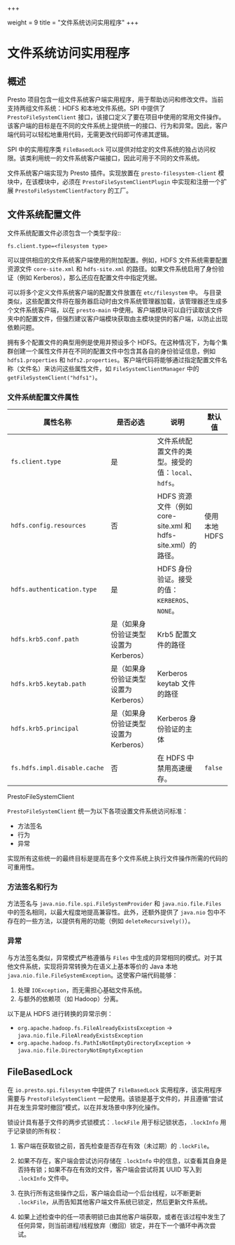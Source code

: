 +++

weight = 9
title = "文件系统访问实用程序"
+++

# 文件系统访问实用程序

## 概述

Presto 项目包含一组文件系统客户端实用程序，用于帮助访问和修改文件。当前支持两组文件系统：HDFS 和本地文件系统。SPI 中提供了 `PrestoFileSystemClient` 接口，该接口定义了要在项目中使用的常用文件操作。该客户端的目标是在不同的文件系统上提供统一的接口、行为和异常。因此，客户端代码可以轻松地重用代码，无需更改代码即可传递其逻辑。

SPI 中的实用程序类 `FileBasedLock` 可以提供对给定的文件系统的独占访问权限。该类利用统一的文件系统客户端接口，因此可用于不同的文件系统。

文件系统客户端实现为 Presto 插件。实现放置在 `presto-filesystem-client` 模块中，在该模块中，必须在 `PrestoFileSystemClientPlugin` 中实现和注册一个扩展 `PrestoFileSystemClientFactory` 的工厂。

## 文件系统配置文件

文件系统配置文件必须包含一个类型字段::

    fs.client.type=<filesystem type>

可以提供相应的文件系统客户端使用的附加配置。例如，HDFS 文件系统需要配置资源文件 `core-site.xml` 和 `hdfs-site.xml` 的路径。如果文件系统启用了身份验证（例如 Kerberos），那么还应在配置文件中指定凭据。

可以将多个定义文件系统客户端的配置文件放置在 `etc/filesystem` 中。  与目录类似，这些配置文件将在服务器启动时由文件系统管理器加载，该管理器还生成多个文件系统客户端，以在 `presto-main` 中使用。客户端模块可以自行读取该文件夹中的配置文件，但强烈建议客户端模块获取由主模块提供的客户端，以防止出现依赖问题。

拥有多个配置文件的典型用例是使用并预设多个 HDFS。在这种情况下，为每个集群创建一个属性文件并在不同的配置文件中包含其各自的身份验证信息，例如 `hdfs1.properties` 和 `hdfs2.properties`。客户端代码将能够通过指定配置文件名称（文件名）来访问这些属性文件，如 `FileSystemClientManager` 中的 `getFileSystemClient("hdfs1")`。

### 文件系统配置文件属性

| 属性名称| 是否必选| 说明| 默认值|
|----------|----------|----------|----------|
| `fs.client.type`| 是| 文件系统配置文件的类型。接受的值：`local`、`hdfs`。||
| `hdfs.config.resources`| 否| HDFS 资源文件（例如 core-site.xml 和 hdfs-site.xml）的路径。| 使用本地 HDFS|
| `hdfs.authentication.type`| 是| HDFS 身份验证。接受的值：`KERBEROS`、`NONE`。||
| `hdfs.krb5.conf.path`| 是（如果身份验证类型设置为 Kerberos）| Krb5 配置文件的路径||
| `hdfs.krb5.keytab.path`| 是（如果身份验证类型设置为 Kerberos）| Kerberos keytab 文件的路径||
| `hdfs.krb5.principal`| 是（如果身份验证类型设置为 Kerberos）| Kerberos 身份验证的主体 ||
| `fs.hdfs.impl.disable.cache`| 否| 在 HDFS 中禁用高速缓存。| `false`|

PrestoFileSystemClient

`PrestoFileSystemClient` 统一为以下各项设置文件系统访问标准：

- 方法签名
- 行为
- 异常

实现所有这些统一的最终目标是提高在多个文件系统上执行文件操作所需的代码的可重用性。

### 方法签名和行为

方法签名与 `java.nio.file.spi.FileSystemProvider` 和 `java.nio.file.Files` 中的签名相同，以最大程度地提高兼容性。此外，还额外提供了 `java.nio` 包中不存在的一些方法，以提供有用的功能（例如 `deleteRecursively()`）。

### 异常

与方法签名类似，异常模式严格遵循与 `Files` 中生成的异常相同的模式。对于其他文件系统，实现将异常转换为在语义上基本等价的 Java 本地 `java.nio.file.FileSystemException`。这使客户端代码能够：

1. 处理 `IOException`，而无需担心基础文件系统。
2. 与额外的依赖项（如 Hadoop）分离。

以下是从 HDFS 进行转换的异常示例：

- `org.apache.hadoop.fs.FileAlreadyExistsException` -> `java.nio.file.FileAlreadyExistsException`
- `org.apache.hadoop.fs.PathIsNotEmptyDirectoryException` -> `java.nio.file.DirectoryNotEmptyException`

## FileBasedLock

在 `io.presto.spi.filesystem` 中提供了 `FileBasedLock` 实用程序，该实用程序需要与 `PrestoFileSystemClient` 一起使用。该锁是基于文件的，并且遵循“尝试并在发生异常时撤回”模式，以在并发场景中序列化操作。

锁设计具有基于文件的两步式锁模式：`.lockFile` 用于标记锁状态，`.lockInfo` 用于记录锁的所有权：

1. 客户端在获取锁之前，首先检查是否存在有效（未过期）的 `.lockFile`。

2. 如果不存在，客户端会尝试访问存储在 `.lockInfo` 中的信息，以查看其自身是否持有锁；如果不存在有效的文件，客户端会尝试将其 UUID 写入到 `.lockInfo` 文件中。

3. 在执行所有这些操作之后，客户端会启动一个后台线程，以不断更新 `.lockFile`，从而告知其他客户端文件系统已锁定，然后更新文件系统。

4. 如果上述检查中的任一项表明锁已由其他客户端获取，或者在该过程中发生了任何异常，则当前进程/线程放弃（撤回）锁定，并在下一个循环中再次尝试。